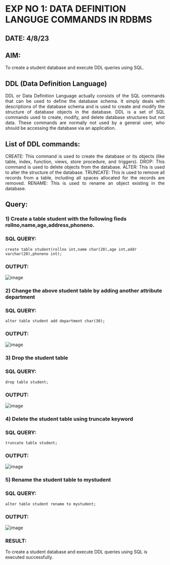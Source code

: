 # EXP NO 1: DATA DEFINITION LANGUGE COMMANDS IN RDBMS
## DATE: 4/8/23
## AIM:
To create a student database and execute DDL queries using SQL.

## DDL (Data Definition Language)
<div align="justify">
DDL or Data Definition Language actually consists of the SQL commands that can be used to define the database schema. It simply deals with descriptions of the database schema and is used to create and modify the structure of database objects in the database. DDL is a set of SQL commands used to create, modify, and delete database structures but not data. These commands are normally not used by a general user, who should be accessing the database via an application.
</div>
 
## List of DDL commands: 
<div align="justify">
CREATE: This command is used to create the database or its objects (like table, index, function, views, store procedure, and triggers).
DROP: This command is used to delete objects from the database.
ALTER: This is used to alter the structure of the database.
TRUNCATE: This is used to remove all records from a table, including all spaces allocated for the records are removed.
RENAME: This is used to rename an object existing in the database.
</div>

## Query:
### 1) Create a table student with the following fieds rollno,name,age,address,phoneno.

### SQL QUERY: 
```
create table student(rollno int,name char(20),age int,addr varchar(20),phoneno int);
```
### OUTPUT:
![image](https://github.com/ganeshshanmugavel27/G2_DBMS/assets/122046208/c89e8c63-52b3-48a3-b3b0-471631db6d84)

### 2) Change the above student table by adding another attribute department

### SQL QUERY: 
```
alter table student add department char(30);

```
### OUTPUT:
![image](https://github.com/ganeshshanmugavel27/G2_DBMS/assets/122046208/725692c7-eef6-40ef-8b47-9731b3ca441a)

### 3) Drop the student table
 
### SQL QUERY: 
```
drop table student;

```
### OUTPUT:
![image](https://github.com/ganeshshanmugavel27/G2_DBMS/assets/122046208/26823ba6-864a-4f28-9df3-9134703a899e)

### 4) Delete the student table using truncate keyword
### SQL QUERY: 
```
truncate table student;

```
### OUTPUT:
![image](https://github.com/ganeshshanmugavel27/G2_DBMS/assets/122046208/7cd88ed8-dffc-4c33-98df-b986f4d2edd4)

### 5) Rename the student table to mystudent
### SQL QUERY: 
```
alter table student rename to mystudent;

```
### OUTPUT:
![image](https://github.com/ganeshshanmugavel27/G2_DBMS/assets/122046208/ce3d012e-6ef1-414f-a81f-b6d744d5acfb)

### RESULT:
To create a student database and execute DDL queries using SQL is executed successfully.
